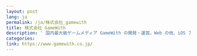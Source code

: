 ```yaml
---
layout: post
lang: ja
permalink: /ja/株式会社_gamewith
title: 株式会社 GameWith
description: ' 国内最大級ゲームメディア GameWith の開発・運営。Web の他、iOS アプリ、Android アプリがあります。 開発部は週 2 回リモート勤務可。裁量労働制となっています。(募集中) '
categories: 
link: https://www.gamewith.co.jp/
---
```

